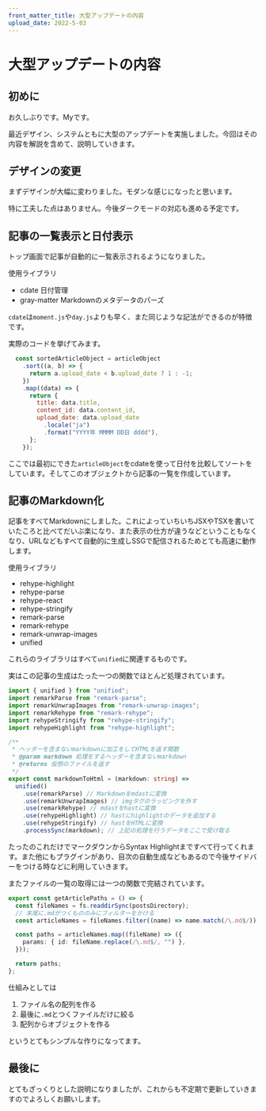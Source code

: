 ```yaml
---
front_matter_title: 大型アップデートの内容
upload_date: 2022-5-03
---
```


# 大型アップデートの内容

## 初めに

お久しぶりです。Myです。

最近デザイン、システムともに大型のアップデートを実施しました。今回はその内容を解説を含めて、説明していきます。

## デザインの変更

まずデザインが大幅に変わりました。モダンな感じになったと思います。

特に工夫した点はありません。今後ダークモードの対応も進める予定です。

## 記事の一覧表示と日付表示

トップ画面で記事が自動的に一覧表示されるようになりました。

使用ライブラリ

* cdate 日付管理
* gray-matter Markdownのメタデータのパーズ

`cdate`は`moment.js`や`day.js`よりも早く、また同じような記法ができるのが特徴です。

実際のコードを挙げてみます。

``` javascript
  const sortedArticleObject = articleObject
    .sort((a, b) => {
      return a.upload_date < b.upload_date ? 1 : -1;
    })
    .map((data) => {
      return {
        title: data.title,
        content_id: data.content_id,
        upload_date: data.upload_date
          .locale("ja")
          .format("YYYY年 MMMM DD日 dddd"),
      };
    });
```

ここでは最初にできた`articleObject`をcdateを使って日付を比較してソートをしています。そしてこのオブジェクトから記事の一覧を作成しています。

## 記事のMarkdown化

記事をすべてMarkdownにしました。これによっていちいちJSXやTSXを書いていたころと比べてだいぶ楽になり、また表示の仕方が違うなどということもなくなり、URLなどもすべて自動的に生成しSSGで配信されるためとても高速に動作します。

使用ライブラリ

* rehype-highlight
* rehype-parse
* rehype-react
* rehype-stringify
* remark-parse
* remark-rehype
* remark-unwrap-images
* unified

これらのライブラリはすべて`unified`に関連するものです。

実はこの記事の生成はたった一つの関数でほとんど処理されています。

``` typescript transpiler.ts
import { unified } from "unified";
import remarkParse from "remark-parse";
import remarkUnwrapImages from "remark-unwrap-images";
import remarkRehype from "remark-rehype";
import rehypeStringify from "rehype-stringify";
import rehypeHighlight from "rehype-highlight";

/**
 * ヘッダーを含まないmarkdownに加工をしてHTMLを返す関数
 * @param markdown 処理をするヘッダーを含まないmarkdown
 * @returns 仮想のファイルを返す
 */
export const markdownToHtml = (markdown: string) =>
  unified()
    .use(remarkParse) // Markdownをmdastに変換
    .use(remarkUnwrapImages) // imgタグのラッピングを外す
    .use(remarkRehype) // mdastをhastに変換
    .use(rehypeHighlight) // hastにhighlightのデータを追加する
    .use(rehypeStringify) // hastをHTMLに変換
    .processSync(markdown); // 上記の処理を行うデータをここで受け取る
```

たったのこれだけでマークダウンからSyntax Highlightまですべて行ってくれます。また他にもプラグインがあり、目次の自動生成などもあるので今後サイドバーをつける時などに利用していきます。

またファイルの一覧の取得には一つの関数で完結されています。

``` typescript
export const getArticlePaths = () => {
  const fileNames = fs.readdirSync(postsDirectory);
  // 末尾に.mdがつくもののみにフィルターをかける
  const articleNames = fileNames.filter((name) => name.match(/\.md$/));

  const paths = articleNames.map((fileName) => ({
    params: { id: fileName.replace(/\.md$/, "") },
  }));

  return paths;
};
```

仕組みとしては

1. ファイル名の配列を作る
2. 最後に`.md`とつくファイルだけに絞る
3. 配列からオブジェクトを作る

というとてもシンプルな作りになってます。

## 最後に

とてもざっくりとした説明になりましたが、これからも不定期で更新していきますのでよろしくお願いします。
